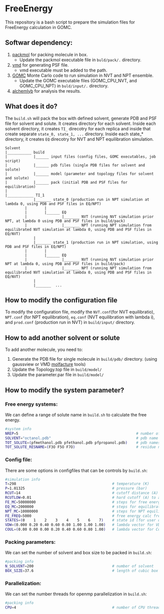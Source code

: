# FreeEnergy
This repository is a bash script to prepare the simulation files for FreeEnergy calculation in GOMC.

## Softwar dependency:
1. [packmol](http://leandro.iqm.unicamp.br/packmol/versionhistory/) for packing molecule in box. 
    - Update the packmol executable file in `buld/pack/.` directory.
2. [vmd](https://www.ks.uiuc.edu/Development/Download/download.cgi?PackageName=VMD) for generating PSF file.
    - vmd executable must be added to the path.
3. [GOMC](https://github.com/GOMC-WSU/GOMC/tree/FreeEnergy) Monte Carlo code to run simulation in NVT and NPT ensemble.
    - Update the GOMC executable files (GOMC_CPU_NVT, and GOMC_CPU_NPT) in `buld/input/.` directory.
4. [alchemlyb](https://github.com/msoroush/alchemlyb) for analysis the results.

## What does it do?
The `build.sh` will pack the box with defined solvent, generate PDB and PSF file for solvent and solute. It creates directory for each solvent. Inside each solvent directory, it creates `TI_` direcotry for each replica and inside that create separate `state_0, state_1, ...` directory. Inside each state_* directory, it creates `EQ` direcotry for NVT and NPT equilibration simulation.
```
Solvent
|___________ build
|            |______ input files (config files, GOMC executables, job script)
|            |______ pdb files (single PDB files for solvent and solute)
|            |______ model (parameter and topology files for solvent and solute)
|            |______ pack (initial PDB and PSF files for equilibration)
|
|____________ TI_1
             |_______ state_0 (production run in NPT simulation at lambda 0, using PDB and PSF files in EQ/NPT) 
	     |	      |
	     |        |______ EQ
	     |                |_______ NVT (running NVT simulation prior NPT, at lambda 0 using PDB and PSF files in build/pack)
	     |	              |_______ NPT (running NPT simulation from equilibrated NVT simulation at lambda 0, using PDB and PSF files in EQ/NVT)
             |                
             |_______ state_1 (production run in NPT simulation, using PDB and PSF files in EQ/NPT) 
	     |	      |
	     |        |______ EQ
	     |                |_______ NVT (running NVT simulation prior NPT at lambda 0, using PDB and PSF files in build/pack)
	     |	              |_______ NPT (running NPT simulation from equilibrated NVT simulation at lambda 0, using PDB and PSF files in EQ/NVT)
             |                
             |_______  ...
  ```
  
## How to modify the configuration file
To modify the configuration file, modify the `NVT.conf`(for NVT equilibratio), `NPT.conf` (for NPT equilibration), `eq.conf` (NVT equilibration with lambda i), and `prod.conf` (production run in NVT) in `build/input/` directory.

## How to add another solvent or solute
To add another molecule, you need to:
1.  Generate the PDB file for single molecule in `build/pdb/` directory. (using gaussview or VMD [molfacture](https://www.ks.uiuc.edu/Research/vmd/plugins/molefacture/) tools)
2.  Update the Topology.top file in `build/model/`
3.  Update the parameter.par file in `build/model/`

## How to modify the system parameter?
### Free energy systems:
We can define a range of solute name in `build.sh` to calculate the free energy.
```bash
#system info
NREP=5                                                      # number of TI replica
SOLVENT="octanol.pdb"                                       # pdb name of solvent
TOT_SOLUTE=(pfmethanol.pdb pfethanol.pdb pfpropanol.pdb)    # pdb names of solute 
TOT_SOLUTE_RESNAME=(F3O F5O F7O)                            # residue name of solute 
```

### Config file:
There are some options in configfiles that can be controls by `build.sh`:
```bash
#simulation info
T=298                                            # temperature (K)
P=1.01325                                        # pressure (bar)
RCUT=14                                          # cutoff distance (A)
RCUTLOW=0.01                                     # hard cutoff (A) to avoid overlap
FE_MC=50000000                                   # steps for free energy simulation
EQ_MC=2000000                                    # steps for equilibration simulation (both NVT.conf and eq.conf)
NPT_MC=10000000                                  # steps for NPT equilibration simulation
FE_FREQ=5000                                     # free energy calc frequency
STATES=(0    1    2    3    4    5    6    7)    # state id (for user only) 
VDW=(0.000 0.20 0.40 0.60 0.80 1.00 1.00 1.00)   # lambda vector for VDW
COUL=(0.00 0.00 0.00 0.20 0.40 0.60 0.80 1.00)   # lambda vector for Coulomb
```

### Packing parameters:
We can set the number of solvent and box size to be packed in `build.sh`:
```bash
#packing info 
N_SOLVENT=200                                    # number of solvent
BOX_SIZE=37.6                                    # length of cubic box (A)
```

### Parallelization:
We can set the number threads for openmp parallelization in `build.sh`:
```bash
#packing info 
CPU=4                                            # number of CPU threads
```

